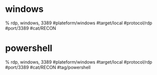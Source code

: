 # windows
% rdp, windows, 3389
#plateform/windows  #target/local  #protocol/rdp #port/3389 #cat/RECON 

# powershell
% rdp, windows, 3389
#plateform/windows  #target/local  #protocol/rdp #port/3389 #cat/RECON  #tag/powershell 
